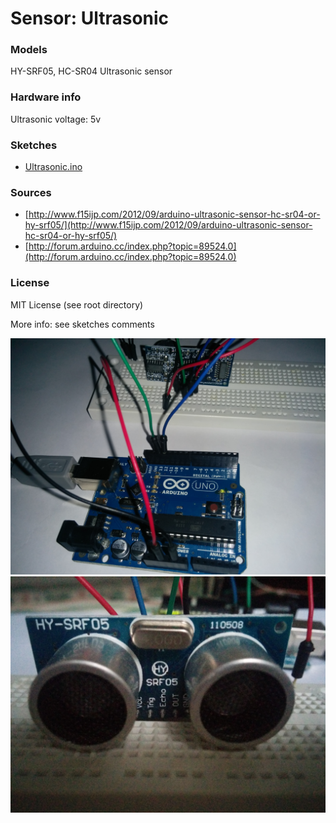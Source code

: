 # Sensor: Ultrasonic

### Models

HY-SRF05, HC-SR04 Ultrasonic sensor

### Hardware info

Ultrasonic voltage: 5v

### Sketches

- [Ultrasonic.ino](Ultrasonic.ino)

### Sources

 - [http://www.f15ijp.com/2012/09/arduino-ultrasonic-sensor-hc-sr04-or-hy-srf05/](http://www.f15ijp.com/2012/09/arduino-ultrasonic-sensor-hc-sr04-or-hy-srf05/)
 - [http://forum.arduino.cc/index.php?topic=89524.0](http://forum.arduino.cc/index.php?topic=89524.0)
 
### License

MIT License (see root directory)


More info: see sketches comments

![alt text][img_ultrasonic_1]
![alt text][img_ultrasonic_2]

[img_ultrasonic_1]: https://raw.githubusercontent.com/vAlmaraz/arduino-examples/master/Images/Sensor_Ultrasonic_1.jpg "Sensor: Ultrasonic (1)"
[img_ultrasonic_2]: https://raw.githubusercontent.com/vAlmaraz/arduino-examples/master/Images/Sensor_Ultrasonic_2.jpg "Sensor: Ultrasonic (2)"

